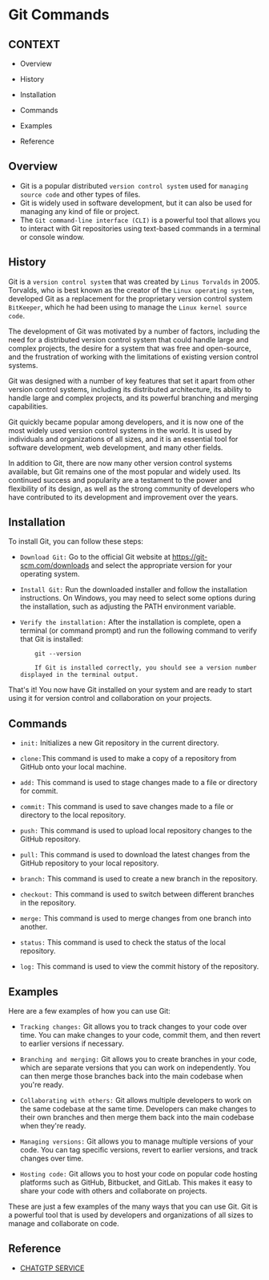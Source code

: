 # Git Commands

##  CONTEXT

   - Overview

   - History

   - Installation

   - Commands

   - Examples

   - Reference


## Overview
- Git is a popular distributed `version control system` used for `managing source code` and other types of files. 
- Git is widely used in software development, but it can also be used for managing any kind of file or project.
- The `Git command-line interface (CLI)` is a powerful tool that allows you to interact with Git repositories using text-based commands in a terminal or console window. 


## History

Git is a `version control system` that was created by `Linus Torvalds` in 2005. Torvalds, who is best known as the creator of the `Linux operating system`, developed Git as a replacement for the proprietary version control system `BitKeeper`, which he had been using to manage the `Linux kernel source code`.

The development of Git was motivated by a number of factors, including the need for a distributed version control system that could handle large and complex projects, the desire for a system that was free and open-source, and the frustration of working with the limitations of existing version control systems.

Git was designed with a number of key features that set it apart from other version control systems, including its distributed architecture, its ability to handle large and complex projects, and its powerful branching and merging capabilities.

Git quickly became popular among developers, and it is now one of the most widely used version control systems in the world. It is used by individuals and organizations of all sizes, and it is an essential tool for software development, web development, and many other fields.

In addition to Git, there are now many other version control systems available, but Git remains one of the most popular and widely used. Its continued success and popularity are a testament to the power and flexibility of its design, as well as the strong community of developers who have contributed to its development and improvement over the years.


## Installation

To install Git, you can follow these steps:

- `Download Git:` Go to the official Git website at https://git-scm.com/downloads and select the appropriate version for your operating system.

- `Install Git:` Run the downloaded installer and follow the installation instructions. On Windows, you may need to select some options during the installation, such as adjusting the PATH environment variable.

- `Verify the installation:` After the installation is complete, open a terminal (or command prompt) and run the following command to verify that Git is installed:

          git --version

          If Git is installed correctly, you should see a version number displayed in the terminal output.
          
That's it! You now have Git installed on your system and are ready to start using it for version control and collaboration on your projects.


## Commands

- `init:` Initializes a new Git repository in the current directory.

- `clone:`This command is used to make a copy of a repository from GitHub onto your local machine.

- `add:` This command is used to stage changes made to a file or directory for commit.

- `commit:` This command is used to save changes made to a file or directory to the local repository.

- `push:` This command is used to upload local repository changes to the GitHub repository.

- `pull:` This command is used to download the latest changes from the GitHub repository to your local repository.

- `branch:` This command is used to create a new branch in the repository.

- `checkout:` This command is used to switch between different branches in the repository.

- `merge:` This command is used to merge changes from one branch into another.

- `status:` This command is used to check the status of the local repository.

- `log:` This command is used to view the commit history of the repository.


## Examples

Here are a few examples of how you can use Git:

- `Tracking changes:` Git allows you to track changes to your code over time. You can make changes to your code, commit them, and then revert to earlier versions if necessary.

- `Branching and merging:` Git allows you to create branches in your code, which are separate versions that you can work on independently. You can then merge those branches back into the main codebase when you're ready.

- `Collaborating with others:` Git allows multiple developers to work on the same codebase at the same time. Developers can make changes to their own branches and then merge them back into the main codebase when they're ready.

- `Managing versions:` Git allows you to manage multiple versions of your code. You can tag specific versions, revert to earlier versions, and track changes over time.

- `Hosting code:` Git allows you to host your code on popular code hosting platforms such as GitHub, Bitbucket, and GitLab. This makes it easy to share your code with others and collaborate on projects.

These are just a few examples of the many ways that you can use Git. Git is a powerful tool that is used by developers and organizations of all sizes to manage and collaborate on code.


## Reference

-  [ CHATGTP SERVICE ](https://chat.openai.com/chat)
